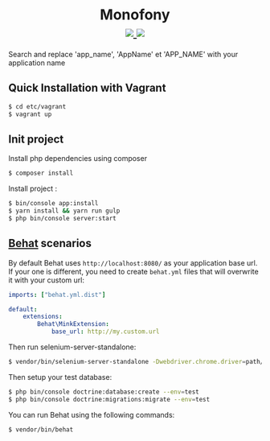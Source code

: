 <h1 align="center">
    Monofony
    <br />
    <a href="http://travis-ci.org/Monofony/SymfonyStarter" title="Build status" target="_blank">
        <img src="https://img.shields.io/travis/Monofony/SymfonyStarter/master.svg" />
    </a>
    <a href="https://scrutinizer-ci.com/g/Monofony/SymfonyStarter/" title="Scrutinizer" target="_blank">
        <img src="https://img.shields.io/scrutinizer/g/Monofony/SymfonyStarter.svg" />
    </a>    
</h1>

Search and replace 'app_name', 'AppName' et 'APP_NAME' with your application name


Quick Installation with Vagrant
-------------------------------

```bash
$ cd etc/vagrant
$ vagrant up
```

Init project
------------

Install php dependencies using composer
```bash
$ composer install
```

Install project :
```bash
$ bin/console app:install
$ yarn install && yarn run gulp
$ php bin/console server:start
```

[Behat](http://behat.org) scenarios
-----------------------------------

By default Behat uses `http://localhost:8080/` as your application base url. If your one is different,
you need to create `behat.yml` files that will overwrite it with your custom url:

```yaml
imports: ["behat.yml.dist"]

default:
    extensions:
        Behat\MinkExtension:
            base_url: http://my.custom.url
```

Then run selenium-server-standalone:

```bash
$ vendor/bin/selenium-server-standalone -Dwebdriver.chrome.driver=path/to/chromedriver
```

Then setup your test database:

```bash
$ php bin/console doctrine:database:create --env=test
$ php bin/console doctrine:migrations:migrate --env=test
```

You can run Behat using the following commands:

```bash
$ vendor/bin/behat
```
